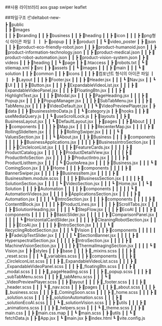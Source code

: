 ##사용 라이브러리
aos
gsap
swiper
leaflet

##파일구조
📦deltabot-new-   
 ┣ 📂public   
 ┃ ┣ 📂images   
 ┃ ┃ ┣ 📂branding
 ┃ ┃ ┣ 📂business
 ┃ ┃ ┣ 📂heading
 ┃ ┃ ┣ 📂icon
 ┃ ┃ ┃ ┣ 📜png형식 아이콘 파일
 ┃ ┃ ┣ 📂popup
 ┃ ┃ ┣ 📂product
 ┃ ┃ ┗ 📂video_poster
 ┃ ┣ 📂json
 ┃ ┃ ┣ 📜product-eco-friendly-robot.json
 ┃ ┃ ┣ 📜product-humanoid.json
 ┃ ┃ ┣ 📜product-information-technology.json
 ┃ ┃ ┣ 📜product-medical.json
 ┃ ┃ ┣ 📜product-robot-automation.json
 ┃ ┃ ┣ 📜product-vision-system.json
 ┃ ┣ 📂videos
 ┃ ┃ ┣ 📂heading
 ┃ ┃ ┗ 📂page
 ┃ ┣ 📜.htaccess
 ┃ ┣ 📜robots.txt
 ┃ ┗ 📜stiemap.xml
 ┣ 📂src
 ┃ ┣ 📂assets
 ┃ ┃ ┗ 📂images
 ┃ ┃ ┃ ┣ 📂main
 ┃ ┃ ┃ ┗ 📂solution
 ┃ ┃ ┣ 📂common
 ┃ ┃ ┣ 📂icons
 ┃ ┃ ┃ ┣ 📜컴포넌트 형식의 아이콘 파일
 ┃ ┃ ┣ 📂Layout
 ┃ ┃ ┃ ┣ 📜Footer.jsx
 ┃ ┃ ┃ ┣ 📜Header.jsx
 ┃ ┃ ┃ ┗ 📜Nav.jsx
 ┃ ┃ ┗ 📂UI
 ┃ ┃ ┃ ┣ 📜Button.jsx
 ┃ ┃ ┃ ┣ 📜ExpandableVideoList.jsx
 ┃ ┃ ┃ ┣ 📜ExpandableVideoPanel.jsx
 ┃ ┃ ┃ ┣ 📜FloatingBtn.jsx
 ┃ ┃ ┃ ┣ 📜HighlightText.jsx
 ┃ ┃ ┃ ┣ 📜Modal.jsx
 ┃ ┃ ┃ ┣ 📜PageHeading.jsx
 ┃ ┃ ┃ ┣ 📜Popup.jsx
 ┃ ┃ ┃ ┣ 📜PopupManager.jsx
 ┃ ┃ ┃ ┣ 📜SubTabMenu.jsx
 ┃ ┃ ┃ ┣ 📜TabMenu.jsx
 ┃ ┃ ┃ ┣ 📜VideoDefault.jsx
 ┃ ┃ ┃ ┗ 📜VideoPreviewPlayer.jsx
 ┃ ┣ 📂data
 ┃ ┃ ┣ 📜businessIntroData.js
 ┃ ┃ ┗ 📜category.js
 ┃ ┣ 📂hooks
 ┃ ┃ ┣ 📜useMediaQuery.js
 ┃ ┃ ┗ 📜useScrollLock.js
 ┃ ┣ 📂layouts
 ┃ ┃ ┣ 📜BusinessLayout.jsx
 ┃ ┃ ┗ 📜DefaultLayout.jsx
 ┃ ┣ 📂pages
 ┃ ┃ ┣ 📂About
 ┃ ┃ ┃ ┣ 📂components
 ┃ ┃ ┃ ┃ ┣ 📜Map.jsx
 ┃ ┃ ┃ ┃ ┣ 📜RecenterMap.jsx
 ┃ ┃ ┃ ┃ ┣ 📜RollingSlideItem.jsx
 ┃ ┃ ┃ ┃ ┣ 📜RollingSwiper.jsx
 ┃ ┃ ┃ ┃ ┗ 📜ValuesSection.jsx
 ┃ ┃ ┃ ┗ 📜About.jsx
 ┃ ┃ ┣ 📂Business
 ┃ ┃ ┃ ┣ 📂components
 ┃ ┃ ┃ ┃ ┣ 📜BusinessApplications.jsx
 ┃ ┃ ┃ ┃ ┣ 📜BusinessIntroSection.jsx
 ┃ ┃ ┃ ┃ ┣ 📜CircleIconList.jsx
 ┃ ┃ ┃ ┃ ┣ 📜FeatureCards.jsx
 ┃ ┃ ┃ ┃ ┣ 📜ProductCatalog.jsx
 ┃ ┃ ┃ ┃ ┣ 📜ProductDetailView.jsx
 ┃ ┃ ┃ ┃ ┣ 📜ProductInfoSection .jsx
 ┃ ┃ ┃ ┃ ┣ 📜ProductIntro.jsx
 ┃ ┃ ┃ ┃ ┣ 📜ProductListItem.jsx
 ┃ ┃ ┃ ┃ ┗ 📜QuoteArea.jsx
 ┃ ┃ ┃ ┣ 📜Business.jsx
 ┃ ┃ ┃ ┗ 📜ComingSoon.jsx
 ┃ ┃ ┣ 📂Home
 ┃ ┃ ┃ ┣ 📂components
 ┃ ┃ ┃ ┃ ┣ 📜BannerSwiper.jsx
 ┃ ┃ ┃ ┃ ┣ 📜BusinessItem.jsx
 ┃ ┃ ┃ ┃ ┣ 📜BusinessItem.module.scss
 ┃ ┃ ┃ ┃ ┣ 📜BusinessSection.jsx
 ┃ ┃ ┃ ┃ ┣ 📜SolutionSection.jsx
 ┃ ┃ ┃ ┃ ┗ 📜VideoSection.jsx
 ┃ ┃ ┃ ┗ 📜Home.jsx
 ┃ ┃ ┗ 📂Solution
 ┃ ┃ ┃ ┣ 📂Automation
 ┃ ┃ ┃ ┃ ┣ 📂components
 ┃ ┃ ┃ ┃ ┃ ┗ 📜AutomationVideos.jsx
 ┃ ┃ ┃ ┃ ┣ 📜ApplicationsSection.jsx
 ┃ ┃ ┃ ┃ ┣ 📜Automation.jsx
 ┃ ┃ ┃ ┃ ┗ 📜IntroSection.jsx
 ┃ ┃ ┃ ┣ 📂components
 ┃ ┃ ┃ ┃ ┣ 📜ContenttBlock.jsx
 ┃ ┃ ┃ ┃ ┣ 📜ProductLines.jsx
 ┃ ┃ ┃ ┃ ┣ 📜ScrollTabs.jsx
 ┃ ┃ ┃ ┃ ┣ 📜SolutionHeading.jsx
 ┃ ┃ ┃ ┃ ┗ 📜StepFlow.jsx
 ┃ ┃ ┃ ┣ 📂EcoAI
 ┃ ┃ ┃ ┃ ┣ 📂components
 ┃ ┃ ┃ ┃ ┃ ┣ 📜BasicSlider.jsx
 ┃ ┃ ┃ ┃ ┃ ┣ 📜ComparisonPanel.jsx
 ┃ ┃ ┃ ┃ ┃ ┗ 📜HorizontalCardSlider.jsx
 ┃ ┃ ┃ ┃ ┣ 📜CleaningRobotSection.jsx
 ┃ ┃ ┃ ┃ ┣ 📜EcoAI.jsx
 ┃ ┃ ┃ ┃ ┣ 📜IntroSection.jsx
 ┃ ┃ ┃ ┃ ┗ 📜RecyclingRobotSection.jsx
 ┃ ┃ ┃ ┗ 📂Vision
 ┃ ┃ ┃ ┃ ┣ 📂components
 ┃ ┃ ┃ ┃ ┃ ┣ 📜FadeUpTextSlider.jsx
 ┃ ┃ ┃ ┃ ┃ ┗ 📜SectionBanner.jsx
 ┃ ┃ ┃ ┃ ┣ 📜HyperspectralSection.jsx
 ┃ ┃ ┃ ┃ ┣ 📜IntroSection.jsx
 ┃ ┃ ┃ ┃ ┣ 📜MachineVisionSection.jsx
 ┃ ┃ ┃ ┃ ┣ 📜ThermalImagingSection.jsx
 ┃ ┃ ┃ ┃ ┗ 📜Vision.jsx
 ┃ ┣ 📂styles
 ┃ ┃ ┣ 📂base
 ┃ ┃ ┃ ┣ 📜_mixins.scss
 ┃ ┃ ┃ ┣ 📜_reset.scss
 ┃ ┃ ┃ ┗ 📜_variables.scss
 ┃ ┃ ┣ 📂components
 ┃ ┃ ┃ ┣ 📜_CircleIconList.scss
 ┃ ┃ ┃ ┣ 📜_ExpandableVideoList.scss
 ┃ ┃ ┃ ┣ 📜_ExpandableVideoPanel.scss
 ┃ ┃ ┃ ┣ 📜_floatingBtn.scss
 ┃ ┃ ┃ ┣ 📜_modal.scss
 ┃ ┃ ┃ ┣ 📜_pageHeading.scss
 ┃ ┃ ┃ ┣ 📜_popup.scss
 ┃ ┃ ┃ ┣ 📜_subTabMenu.scss
 ┃ ┃ ┃ ┣ 📜_tabMenu.scss
 ┃ ┃ ┃ ┗ 📜_VideoPreviewPlayer.scss
 ┃ ┃ ┣ 📂layout
 ┃ ┃ ┃ ┣ 📜_footer.scss
 ┃ ┃ ┃ ┣ 📜_header.scss
 ┃ ┃ ┃ ┗ 📜_nav.scss
 ┃ ┃ ┣ 📂pages
 ┃ ┃ ┃ ┣ 📜_about.scss
 ┃ ┃ ┃ ┣ 📜_business.scss
 ┃ ┃ ┃ ┣ 📜_ComingSoon.scss
 ┃ ┃ ┃ ┣ 📜_home.scss
 ┃ ┃ ┃ ┣ 📜_solution.scss
 ┃ ┃ ┃ ┣ 📜_solutionAutomation.scss
 ┃ ┃ ┃ ┣ 📜_solutionEcoAI.scss
 ┃ ┃ ┃ ┗ 📜_solutionVision.scss
 ┃ ┃ ┣ 📂utils
 ┃ ┃ ┃ ┣ 📜_animations.scss
 ┃ ┃ ┃ ┣ 📜_helpers.scss
 ┃ ┃ ┃ ┗ 📜_theme.scss
 ┃ ┃ ┣ 📜main.css
 ┃ ┃ ┣ 📜main.css.map
 ┃ ┃ ┗ 📜main.scss
 ┃ ┣ 📂utils
 ┃ ┃ ┗ 📜fetchData.js
 ┃ ┣ 📜App.jsx
 ┃ ┗ 📜main.jsx
 ┣ 📜index.html
 ┗ 📜vite.config.js
